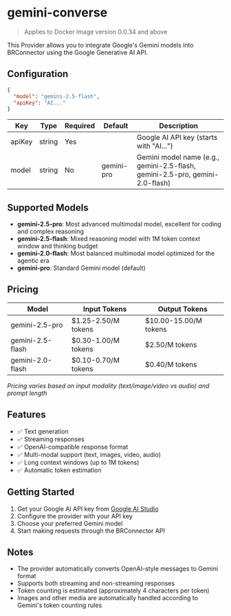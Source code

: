 # gemini-converse

> Applies to Docker image version 0.0.34 and above

This Provider allows you to integrate Google's Gemini models into BRConnector using the Google Generative AI API.

## Configuration

```json
{
  "model": "gemini-2.5-flash",
  "apiKey": "AI..."
}
```

| Key      | Type   | Required | Default      | Description                                           |
|----------|--------|----------|--------------|-------------------------------------------------------|
| apiKey   | string | Yes      |              | Google AI API key (starts with "AI...")              |
| model    | string | No       | gemini-pro   | Gemini model name (e.g., gemini-2.5-flash, gemini-2.5-pro, gemini-2.0-flash) |

## Supported Models

- **gemini-2.5-pro**: Most advanced multimodal model, excellent for coding and complex reasoning
- **gemini-2.5-flash**: Mixed reasoning model with 1M token context window and thinking budget
- **gemini-2.0-flash**: Most balanced multimodal model optimized for the agentic era
- **gemini-pro**: Standard Gemini model (default)

## Pricing

| Model           | Input Tokens           | Output Tokens          |
|-----------------|------------------------|------------------------|
| gemini-2.5-pro  | $1.25-2.50/M tokens   | $10.00-15.00/M tokens |
| gemini-2.5-flash| $0.30-1.00/M tokens   | $2.50/M tokens        |
| gemini-2.0-flash| $0.10-0.70/M tokens   | $0.40/M tokens        |

*Pricing varies based on input modality (text/image/video vs audio) and prompt length*

## Features

- ✅ Text generation
- ✅ Streaming responses
- ✅ OpenAI-compatible response format
- ✅ Multi-modal support (text, images, video, audio)
- ✅ Long context windows (up to 1M tokens)
- ✅ Automatic token estimation

## Getting Started

1. Get your Google AI API key from [Google AI Studio](https://aistudio.google.com/app/apikey)
2. Configure the provider with your API key
3. Choose your preferred Gemini model
4. Start making requests through the BRConnector API

## Notes

- The provider automatically converts OpenAI-style messages to Gemini format
- Supports both streaming and non-streaming responses
- Token counting is estimated (approximately 4 characters per token)
- Images and other media are automatically handled according to Gemini's token counting rules 